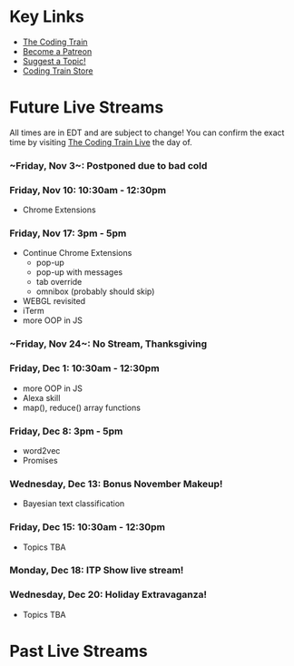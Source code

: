 # Key Links
* [The Coding Train](https://www.youtube.com/user/shiffman/)
* [Become a Patreon](http://patreon.com/codingtrain "Coding Train - Patreon")
* [Suggest a Topic!](https://github.com/CodingTrain/Rainbow-Topics/)  
* [Coding Train Store](http://codingtrain.storenvy.com)

# Future Live Streams

All times are in EDT and are subject to change! You can confirm the exact time by visiting [The Coding Train Live](https://www.youtube.com/user/shiffman/) the day of.

### ~Friday, Nov 3~: Postponed due to bad cold

### Friday, Nov 10: 10:30am - 12:30pm
* Chrome Extensions

### Friday, Nov 17: 3pm - 5pm
* Continue Chrome Extensions
   * pop-up
   * pop-up with messages
   * tab override
   * omnibox (probably should skip)
* WEBGL revisited
* iTerm
* more OOP in JS

### ~Friday, Nov 24~: No Stream, Thanksgiving

### Friday, Dec 1: 10:30am - 12:30pm
* more OOP in JS
* Alexa skill 
* map(), reduce() array functions

### Friday, Dec 8: 3pm - 5pm
* word2vec
* Promises

### Wednesday, Dec 13: Bonus November Makeup!
* Bayesian text classification

### Friday, Dec 15: 10:30am - 12:30pm
* Topics TBA

### Monday, Dec 18: ITP Show live stream!

### Wednesday, Dec 20: Holiday Extravaganza!
* Topics TBA

# Past Live Streams



